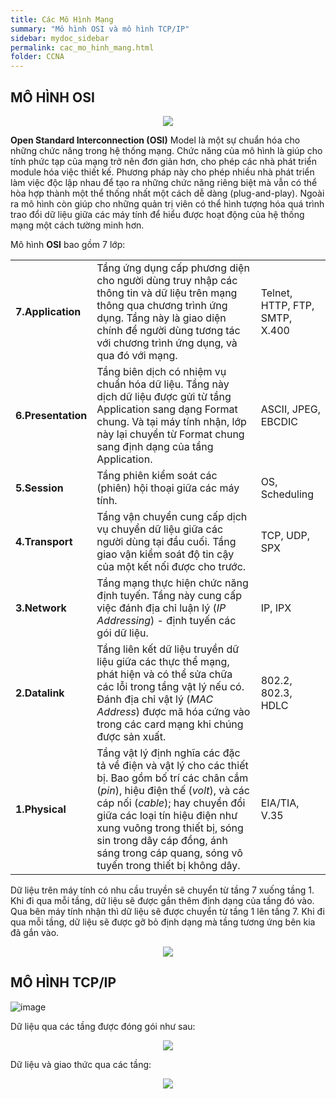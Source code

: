 ```yaml
---
title: Các Mô Hình Mạng
summary: "Mô hình OSI và mô hình TCP/IP"
sidebar: mydoc_sidebar
permalink: cac_mo_hinh_mang.html
folder: CCNA
---
```


## MÔ HÌNH OSI

<div align="center">
  <img style="max-width: 400px" src="https://upload.wikimedia.org/wikipedia/commons/thumb/8/8d/OSI_Model_v1.svg/800px-OSI_Model_v1.svg.png" />
</div>

**Open Standard Interconnection (OSI)** Model là một sự chuẩn hóa cho những chức năng trong hệ thống mạng. Chức năng của mô hình là giúp cho tính phức tạp của mạng trở nên đơn giản hơn, cho phép các nhà phát triển module hóa việc thiết kế. Phương pháp này cho phép nhiều nhà phát triển làm việc độc lập nhau để tạo ra những chức năng riêng biệt mà vẫn có thể hòa hợp thành một thể thống nhất một cách dễ dàng (plug-and-play). Ngoài ra mô hình còn giúp cho những quản trị viên có thể hình tượng hóa quá trình trao đổi dữ liệu giữa các máy tính để hiểu được hoạt động của hệ thống mạng một cách tường minh hơn.

Mô hình **OSI** bao gồm 7 lớp:

|  |  |  |
| --- | --- | --- |
| **7.Application** | Tầng ứng dụng cấp phương diện cho người dùng truy nhập các thông tin và dữ liệu trên mạng thông qua chương trình ứng dụng. Tầng này là giao diện chính để người dùng tương tác với chương trình ứng dụng, và qua đó với mạng. | Telnet, HTTP, FTP, SMTP, X.400 |
| **6.Presentation** | Tầng biên dịch có nhiệm vụ chuẩn hóa dữ liệu. Tầng này dịch dữ liệu được gửi từ tầng Application sang dạng Format chung. Và tại máy tính nhận, lớp này lại chuyển từ Format chung sang định dạng của tầng Application. | ASCII, JPEG, EBCDIC |
| **5.Session** | Tầng phiên kiểm soát các (phiên) hội thoại giữa các máy tính. | OS, Scheduling |
| **4.Transport** | Tầng vận chuyển cung cấp dịch vụ chuyển dữ liệu giữa các người dùng tại đầu cuối. Tầng giao vận kiểm soát độ tin cậy của một kết nối được cho trước. | TCP, UDP, SPX |
| **3.Network** | Tầng mạng thực hiện chức năng định tuyến. Tầng này cung cấp việc đánh địa chỉ luận lý (*IP Addressing*) - định tuyến các gói dữ liệu. | IP, IPX |
| **2.Datalink** | Tầng liên kết dữ liệu truyền dữ liệu giữa các thực thể mạng, phát hiện và có thể sửa chữa các lỗi trong tầng vật lý nếu có. Đánh địa chỉ vật lý (*MAC Address*) được mã hóa cứng vào trong các card mạng khi chúng được sản xuất. | 802.2, 802.3, HDLC |
| **1.Physical** | Tầng vật lý định nghĩa các đặc tả về điện và vật lý cho các thiết bị. Bao gồm bố trí các chân cắm (*pin*), hiệu điện thế (*volt*), và các cáp nối (*cable*); hay chuyển đổi giữa các loại tín hiệu điện như xung vuông trong thiết bị, sóng sin trong dây cáp đồng, ánh sáng trong cáp quang, sóng vô tuyến trong thiết bị không dây. | EIA/TIA, V.35 |

Dữ liệu trên máy tính có nhu cầu truyền sẽ chuyển từ tầng 7 xuống tầng 1. Khi đi qua mỗi tầng, dữ liệu sẽ được gắn thêm định dạng của tầng đó vào. Qua bên máy tính nhận thì dữ liệu sẽ được chuyển từ tầng 1 lên tầng 7. Khi đi qua mỗi tầng, dữ liệu sẽ được gỡ bỏ định dạng mà tầng tương ứng bên kia đã gắn vào.

<div align="center">
  <img src="https://vnpro.vn/upload/user/images/Tin%20T%E1%BB%A9c/1(2).jpg" />
</div>

## MÔ HÌNH TCP/IP

![image](https://user-images.githubusercontent.com/56266496/165344536-78f1c219-76ea-4ecc-8529-2e24919026f7.png)

Dữ liệu qua các tầng được đóng gói như sau:

<div align="center">
  <img style="max-width: 400px" src="https://upload.wikimedia.org/wikipedia/commons/thumb/3/3b/UDP_encapsulation.svg/1920px-UDP_encapsulation.svg.png" />
</div>

Dữ liệu và giao thức qua các tầng:

<div align="center">
  <img style="max-width: 400px" src="https://thietbimangcisco.vn/userfiles/TCP-IP-Model.png" />
</div>
